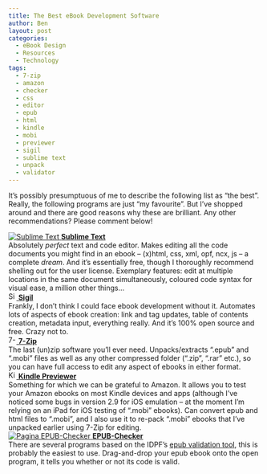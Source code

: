 ```yaml
---
title: The Best eBook Development Software
author: Ben
layout: post
categories:
  - eBook Design
  - Resources
  - Technology
tags:
  - 7-zip
  - amazon
  - checker
  - css
  - editor
  - epub
  - html
  - kindle
  - mobi
  - previewer
  - sigil
  - sublime text
  - unpack
  - validator
---
```

It&#8217;s possibly presumptuous of me to describe the following list as &#8220;the best&#8221;. Really, the following programs are just &#8220;my favourite&#8221;. But I&#8217;ve shopped around and there are good reasons why these are brilliant. Any other recommendations? Please comment below!

<a href="http://www.sublimetext.com/" title="Sublime Text" target="_blank"><img src="http://www.sublimetext.com/favicon.ico" alt="Sublime Text" /> <strong>Sublime Text</strong></a>  
Absolutely *perfect* text and code editor. Makes editing all the code documents you might find in an ebook &#8211; (x)html, css, xml, opf, ncx, js &#8211; a complete *dream*. And it&#8217;s essentially free, though I thoroughly recommend shelling out for the user license. Exemplary features: edit at multiple locations in the same document simultaneously, coloured code syntax for visual ease, a million other things&#8230;  
<a href="https://code.google.com/p/sigil/" title="Sigil" target="_blank"><img height="16px" width="16px" src="https://lh4.googleusercontent.com/-2dNYqxkp9ds/UaiHiLh8nMI/AAAAAAAABKM/HOdCpHkXEog/s506-o/sigil.png" alt="Sigil" /> <strong>Sigil</strong></a>  
Frankly, I don&#8217;t think I could face ebook development without it. Automates lots of aspects of ebook creation: link and tag updates, table of contents creation, metadata input, everything really. And it&#8217;s 100% open source and free. Crazy not to.  
<a href="http://www.7-zip.org/download.html" title="7-Zip" target="_blank"><img height="16px" width="16px" src="http://img225.imageshack.us/img225/5722/7zipoverlordsoftwaremg4.png" alt="7-Zip" /> <strong>7-Zip</strong></a>  
The last (un)zip software you&#8217;ll ever need. Unpacks/extracts &#8220;.epub&#8221; and &#8220;.mobi&#8221; files as well as any other compressed folder (&#8220;.zip&#8221;, &#8220;.rar&#8221; etc.), so you can have full access to edit any aspect of ebooks in either format.  
<a href="http://www.amazon.com/gp/feature.html/?docId=1000765261" title="Amazon Kindle Previewer" target="_blank"><img height="16px" width="16px" src="http://screenshots.en.sftcdn.net/en/scrn/69661000/69661100/kindle-previewer-03-100x100.png" alt="Kindle Previewer" /> <strong>Kindle Previewer</strong></a>  
Something for which we can be grateful to Amazon. It allows you to test your Amazon ebooks on most Kindle devices and apps (although I&#8217;ve noticed some bugs in version 2.9 for iOS emulation &#8211; at the moment I&#8217;m relying on an iPad for iOS testing of &#8220;.mobi&#8221; ebooks). Can convert epub and html files to &#8220;.mobi&#8221;, and I also use it to re-pack &#8220;.mobi&#8221; ebooks that I&#8217;ve unpacked earlier using 7-Zip for editing.  
<a href="http://www.pagina-online.de/software/epub-checker/" title="Pagina EPUB-Checker" target="_blank"><img src="http://www.pagina-online.de/favicon.ico" alt="Pagina EPUB-Checker" /> <strong>EPUB-Checker</strong></a>  
There are several programs based on the IDPF&#8217;s <a href="http://validator.idpf.org/" title="IDPF Validator" target="_blank">epub validation tool</a>, this is probably the easiest to use. Drag-and-drop your epub ebook onto the open program, it tells you whether or not its code is valid.